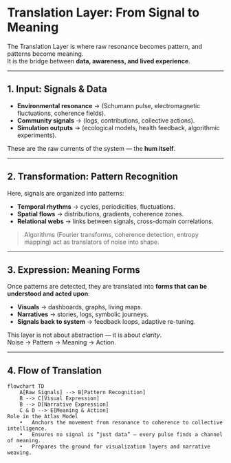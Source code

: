 # Translation Layer: From Signal to Meaning

The Translation Layer is where raw resonance becomes pattern, and patterns become meaning.  
It is the bridge between **data, awareness, and lived experience**.

---

## 1. Input: Signals & Data

- **Environmental resonance** → (Schumann pulse, electromagnetic fluctuations, coherence fields).  
- **Community signals** → (logs, contributions, collective actions).  
- **Simulation outputs** → (ecological models, health feedback, algorithmic experiments).  

These are the raw currents of the system — the **hum itself**.

---

## 2. Transformation: Pattern Recognition

Here, signals are organized into patterns:

- **Temporal rhythms** → cycles, periodicities, fluctuations.  
- **Spatial flows** → distributions, gradients, coherence zones.  
- **Relational webs** → links between signals, cross-domain correlations.  

> Algorithms (Fourier transforms, coherence detection, entropy mapping) act as translators of noise into shape.

---

## 3. Expression: Meaning Forms

Once patterns are detected, they are translated into **forms that can be understood and acted upon**:

- **Visuals** → dashboards, graphs, living maps.  
- **Narratives** → stories, logs, symbolic journeys.  
- **Signals back to system** → feedback loops, adaptive re-tuning.  

This layer is not about abstraction — it is about *clarity*.  
Noise → Pattern → Meaning → Action.

---

## 4. Flow of Translation

```mermaid
flowchart TD
    A[Raw Signals] --> B[Pattern Recognition]
    B --> C[Visual Expression]
    B --> D[Narrative Expression]
    C & D --> E[Meaning & Action]
Role in the Atlas Model
	•	Anchors the movement from resonance to coherence to collective intelligence.
	•	Ensures no signal is “just data” — every pulse finds a channel of meaning.
	•	Prepares the ground for visualization layers and narrative weaving.
